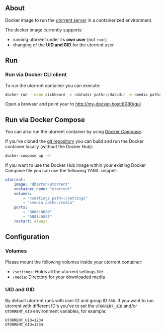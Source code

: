 ## About

Docker image to run the [utorrent server](http://www.utorrent.com/) in a containerized environment.

The docker image currently supports:

* running utorrent under its __own user__ (not `root`)
* changing of the __UID and GID__ for the utorrent user

## Run

### Run via Docker CLI client

To run the utorrent container you can execute:

```bash
docker run --name sickbeard -v <datadir path>:/datadir -v <media path>:/media -p 8081:8081 yurilchuk/utorrent-kubernetes
```

Open a browser and point your to [http://my-docker-host:8080/gui](http://my-docker-host:8080/gui)

## Run via Docker Compose

You can also run the utorrent container by using [Docker Compose](https://www.docker.com/docker-compose).

If you've cloned the [git repository](https://github.com/domibarton/docker-utorrent) you can build and run the Docker container locally (without the Docker Hub):

```bash
docker-compose up -d
```

If you want to use the Docker Hub image within your existing Docker Compose file you can use the following YAML snippet:

```yaml
utorrent:
    image: "dbarton/utorrent"
    container_name: "utorrent"
    volumes:
        - "<settings path>:/settings"
        - "<media path>:/media"
    ports:
        - "8080:8080"
        - "6881:6881"
    restart: always
```

## Configuration

### Volumes

Please mount the following volumes inside your utorrent container:

* `/settings`: Holds all the utorrent settings file
* `/media`: Directory for your downloaded media

### UID and GID

By default utorrent runs with user ID and group ID `666`.
If you want to run utorrent with different ID's you've to set the `UTORRENT_UID` and/or `UTORRENT_GID` environment variables, for example:

```
UTORRENT_UID=1234
UTORRENT_GID=1234
```